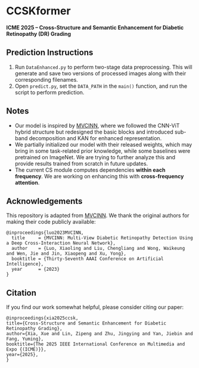 # CCSKformer
**ICME 2025 – Cross-Structure and Semantic Enhancement for Diabetic Retinopathy (DR) Grading**

## Prediction Instructions
1. Run `DataEnhanced.py` to perform two-stage data preprocessing. This will generate and save two versions of processed images along with their corresponding filenames.
2. Open `predict.py`, set the `DATA_PATH` in the `main()` function, and run the script to perform prediction.


## Notes
- Our model is inspired by [MVCINN](https://github.com/XiaolingLuo/MVCINN), where we followed the CNN-ViT hybrid structure but redesigned the basic blocks and introduced sub-band decomposition and KAN for enhanced representation.
- We partially initialized our model with their released weights, which may bring in some task-related prior knowledge, while some baselines were pretrained on ImageNet. We are trying to further analyze this and provide results trained from scratch in future updates.
- The current CS module computes dependencies **within each frequency**. We are working on enhancing this with **cross-frequency attention**.

## Acknowledgements
This repository is adapted from [MVCINN](https://github.com/XiaolingLuo/MVCINN). We thank the original authors for making their code publicly available:
```
@inproceedings{luo2023MVCINN,
  title     = {MVCINN: Multi-View Diabetic Retinopathy Detection Using a Deep Cross-Interaction Neural Network},
  author    = {Luo, Xiaoling and Liu, Chengliang and Wong, Waikeung and Wen, Jie and Jin, Xiaopeng and Xu, Yong},
  booktitle = {Thirty-Seventh AAAI Conference on Artificial Intelligence},
  year      = {2023}
}
```

## Citation
If you find our work somewhat helpful, please consider citing our paper:
```
@inproceedings{xia2025ccsk,
title={Cross-Structure and Semantic Enhancement for Diabetic Retinopathy Grading},
author={Xia, Xue and Lin, Zipeng and Zhu, Jingying and Yan, Jiebin and Fang, Yuming},
booktitle={The 2025 IEEE International Conference on Multimedia and Expo {(ICME)}},
year={2025},
}
```
